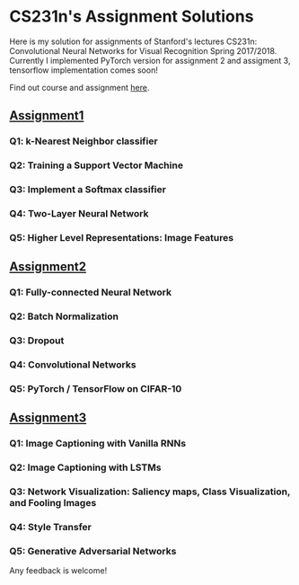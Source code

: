 CS231n's Assignment Solutions 
==============================================

Here is my solution for assignments of Stanford's lectures CS231n: Convolutional Neural Networks for Visual Recognition Spring 2017/2018. Currently I implemented PyTorch version for assignment 2 and assigment 3, tensorflow implementation comes soon!

Find out course and assignment [here](http://cs231n.stanford.edu).

## [Assignment1](https://github.com/JiaojiaoYe1994/cs231-assignment-solution1718/tree/master/assignment1)
### Q1: k-Nearest Neighbor classifier 
### Q2: Training a Support Vector Machine
### Q3: Implement a Softmax classifier
### Q4: Two-Layer Neural Network 
### Q5: Higher Level Representations: Image Features


## [Assignment2](https://github.com/JiaojiaoYe1994/cs231-assignment-solution1718/tree/master/assignment2)
### Q1: Fully-connected Neural Network
### Q2: Batch Normalization
### Q3: Dropout 
### Q4: Convolutional Networks
### Q5: PyTorch / TensorFlow on CIFAR-10


## [Assignment3](https://github.com/JiaojiaoYe1994/cs231-assignment-solution1718/tree/master/assignment3)
### Q1: Image Captioning with Vanilla RNNs 
### Q2: Image Captioning with LSTMs
### Q3: Network Visualization: Saliency maps, Class Visualization, and Fooling Images
### Q4: Style Transfer
### Q5: Generative Adversarial Networks 


Any feedback is welcome!
